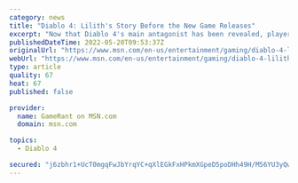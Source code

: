 ```yaml
---
category: news
title: "Diablo 4: Lilith's Story Before the New Game Releases"
excerpt: "Now that Diablo 4's main antagonist has been revealed, players should read up on Lilith's story before the game to get a sense of her character."
publishedDateTime: 2022-05-20T09:53:37Z
originalUrl: "https://www.msn.com/en-us/entertainment/gaming/diablo-4-liliths-story-before-the-new-game-releases/ar-AAXvVDl"
webUrl: "https://www.msn.com/en-us/entertainment/gaming/diablo-4-liliths-story-before-the-new-game-releases/ar-AAXvVDl"
type: article
quality: 67
heat: 67
published: false

provider:
  name: GameRant on MSN.com
  domain: msn.com

topics:
  - Diablo 4

secured: "j6zbhr1+UcT0mgqFwJbYrqYC+qXlEGkFxHPkmXGpeD5poDHh49H/M56YU3yQwcsf6orqBgW3Iz4lSNCYkFtOHTm/ZUTRv3oUxXjcjd57yQ/CpvMmGg4k2sOsA2Od5empBaXuDoeIjs6uVP6e8vpKbf81qbEvkS/4UDth6Yf696I8TeeFSfwS6ITjg3Cei+Bx+IenAvXZjToVQnkkdc83w6Rwgi20LuJsVAOKuyghUBQHw+9jVHmkZwunyJJhbIIHwyUXtBhl5EiN6zhhqh3PfDwqr7+DSfao/6S0BlVZ0xyK79k1qzJ2rs6z/JodjkbZSp0bhrTouoM6TA0Fl7wXTGvgwWHqHJSGo32tamYBJwo=;CeykNW4PHqW+3riDYFZp8g=="
---
```


